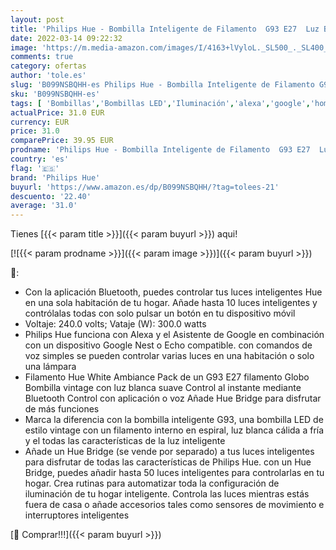 ```yaml
---
layout: post
title: 'Philips Hue - Bombilla Inteligente de Filamento  G93 E27  Luz Blanca de Cálida a Fría  7W  Compatible con Alexa y Google Home  929002477801 '
date: 2022-03-14 09:22:32
image: 'https://m.media-amazon.com/images/I/4163+lVyloL._SL500_._SL400_.jpg'
comments: true
category: ofertas
author: 'tole.es'
slug: 'B099NSBQHH-es Philips Hue - Bombilla Inteligente de Filamento G93 E27...'
sku: 'B099NSBQHH-es'
tags: [ 'Bombillas','Bombillas LED','Iluminación','alexa','google','home','hue','philips','philips hue', ]
actualPrice: 31.0 EUR
currency: EUR
price: 31.0
comparePrice: 39.95 EUR
prodname: 'Philips Hue - Bombilla Inteligente de Filamento  G93 E27  Luz Blanca de Cálida a Fría  7W  Compatible con Alexa y Google Home  929002477801 '
country: 'es'
flag: '🇪🇸'
brand: 'Philips Hue'
buyurl: 'https://www.amazon.es/dp/B099NSBQHH/?tag=tolees-21'
descuento: '22.40'
average: '31.0'
---
```


Tienes [{{< param title >}}]({{< param buyurl >}}) aqui!

[![{{< param prodname >}}]({{< param image >}})]({{< param buyurl >}})

🔎:

- Con la aplicación Bluetooth, puedes controlar tus luces inteligentes Hue en una sola habitación de tu hogar. Añade hasta 10 luces inteligentes y contrólalas todas con solo pulsar un botón en tu dispositivo móvil
- Voltaje: 240.0 volts; Vataje (W): 300.0 watts
- Philips Hue funciona con Alexa y el Asistente de Google en combinación con un dispositivo Google Nest o Echo compatible. con comandos de voz simples se pueden controlar varias luces en una habitación o solo una lámpara
- Filamento Hue White Ambiance Pack de un G93 E27 filamento Globo Bombilla vintage con luz blanca suave Control al instante mediante Bluetooth Control con aplicación o voz Añade Hue Bridge para disfrutar de más funciones
- Marca la diferencia con la bombilla inteligente G93, una bombilla LED de estilo vintage con un filamento interno en espiral, luz blanca cálida a fría y el todas las características de la luz inteligente
- Añade un Hue Bridge (se vende por separado) a tus luces inteligentes para disfrutar de todas las características de Philips Hue. con un Hue Bridge, puedes añadir hasta 50 luces inteligentes para controlarlas en tu hogar. Crea rutinas para automatizar toda la configuración de iluminación de tu hogar inteligente. Controla las luces mientras estás fuera de casa o añade accesorios tales como sensores de movimiento e interruptores inteligentes

[🛒 Comprar!!!]({{< param buyurl >}})
